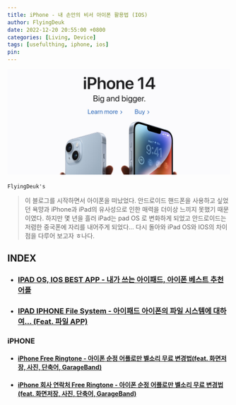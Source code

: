 ```yaml
---
title: iPhone - 내 손안의 비서 아이폰 활용법 (IOS)
author: FlyingDeuk
date: 2022-12-20 20:55:00 +0800
categories: [Living, Device]
tags: [usefulthing, iphone, ios]
pin:
---
```


![iphone](/img/living/iphone/iphone.jpg)

`FlyingDeuk's`
> 이 블로그를 시작하면서 아이폰을 떠났었다. 안드로이드 핸드폰을 사용하고 싶었던 욕먕과 iPhone과 iPad의 유사성으로 인한 매력을 더이상 느끼지 못했기 때문이였다. 하지만 몇 년을 흘러 iPad는 pad OS 로 변화하게 되었고 안드로이드는 저렴한 중국폰에 자리를 내어주게 되었다... 다시 돌아와 iPad OS와 IOS의 차이점을 다루어 보고자 ㅎ나다.

## INDEX

- ### [IPAD OS, IOS BEST APP - 내가 쓰는 아이패드, 아이폰 베스트 추천 어플](/posts/IPADOSAPP/)

- ### [IPAD IPHONE File System - 아이패드 아이폰의 파일 시스템에 대하여... (Feat. 파일 APP)](/posts/filesys/)

### iPHONE

- #### [iPhone Free Ringtone - 아이폰 순정 어플로만 벨소리 무료 변경법(feat. 화면저장, 사진, 단축어, GarageBand)](/posts/IPHONEbell/)

- #### [iPhone 회사 연락처 Free Ringtone - 아이폰 순정 어플로만 벨소리 무료 변경법(feat. 화면저장, 사진, 단축어, GarageBand)](/posts/IPHONEbell/)
